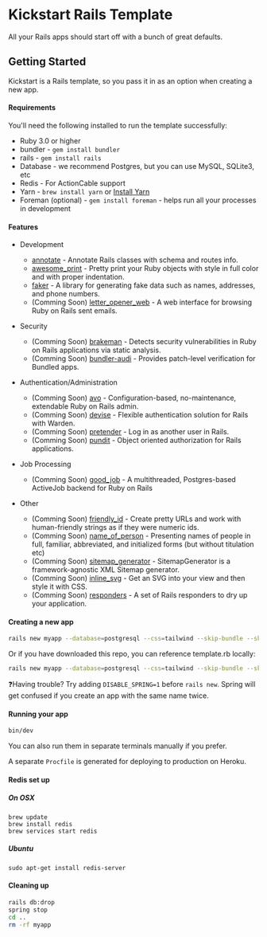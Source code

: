 # Kickstart Rails Template

All your Rails apps should start off with a bunch of great defaults.

## Getting Started

Kickstart is a Rails template, so you pass it in as an option when creating a new app.

#### Requirements

You'll need the following installed to run the template successfully:

* Ruby 3.0 or higher
* bundler - `gem install bundler`
* rails - `gem install rails`
* Database - we recommend Postgres, but you can use MySQL, SQLite3, etc
* Redis - For ActionCable support
* Yarn - `brew install yarn` or [Install Yarn](https://yarnpkg.com/en/docs/install)
* Foreman (optional) - `gem install foreman` - helps run all your processes in development

#### Features
* Development
  - [annotate](https://github.com/ctran/annotate_models) - Annotate Rails classes with schema and routes info.
  - [awesome_print](https://github.com/awesome-print/awesome_print) - Pretty print your Ruby objects with style in full color and with proper indentation.
  - [faker](https://github.com/faker-ruby/faker) - A library for generating fake data such as names, addresses, and phone numbers.
  - (Comming Soon) [letter_opener_web](https://github.com/fgrehm/letter_opener_web) - A web interface for browsing Ruby on Rails sent emails.

* Security
  - (Comming Soon) [brakeman](https://github.com/presidentbeef/brakeman) - Detects security vulnerabilities in Ruby on Rails applications via static analysis.
  - (Comming Soon) [bundler-audi](https://github.com/rubysec/bundler-audit#readme) - Provides patch-level verification for Bundled apps.

* Authentication/Administration
  - (Comming Soon) [avo](https://github.com/avo-hq/avo) - Configuration-based, no-maintenance, extendable Ruby on Rails admin.
  - (Comming Soon) [devise](https://github.com/heartcombo/devise) - Flexible authentication solution for Rails with Warden.
  - (Comming Soon) [pretender](https://github.com/ankane/pretender) - Log in as another user in Rails.
  - (Comming Soon) [pundit](https://github.com/varvet/pundit) - Object oriented authorization for Rails applications.

* Job Processing
  - (Comming Soon) [good_job](https://github.com/bensheldon/good_job) - A multithreaded, Postgres-based ActiveJob backend for Ruby on Rails

* Other
  - (Comming Soon) [friendly_id](https://github.com/norman/friendly_id) - Create pretty URLs and work with human-friendly strings as if they were numeric ids.
  - (Comming Soon) [name_of_person](https://github.com/basecamp/name_of_person) - Presenting names of people in full, familiar, abbreviated, and initialized forms (but without titulation etc)
  - (Comming Soon) [sitemap_generator](https://github.com/kjvarga/sitemap_generator) - SitemapGenerator is a framework-agnostic XML Sitemap generator.
  - (Comming Soon) [inline_svg](https://github.com/jamesmartin/inline_svg) - Get an SVG into your view and then style it with CSS.
  - (Comming Soon) [responders](https://github.com/heartcombo/responders) - A set of Rails responders to dry up your application.

#### Creating a new app

```bash
rails new myapp --database=postgresql --css=tailwind --skip-bundle --skip-test -m https://raw.githubusercontent.com/MatthewLaFalce/kickstart/main/template.rb
```

Or if you have downloaded this repo, you can reference template.rb locally:

```bash
rails new myapp --database=postgresql --css=tailwind --skip-bundle --skip-test -m template.rb
```

❓Having trouble? Try adding `DISABLE_SPRING=1` before `rails new`. Spring will get confused if you create an app with the same name twice.

#### Running your app

```bash
bin/dev
```

You can also run them in separate terminals manually if you prefer.

A separate `Procfile` is generated for deploying to production on Heroku.

#### Redis set up
##### On OSX
```
brew update
brew install redis
brew services start redis
```
##### Ubuntu
```
sudo apt-get install redis-server
```

#### Cleaning up

```bash
rails db:drop
spring stop
cd ..
rm -rf myapp
```
